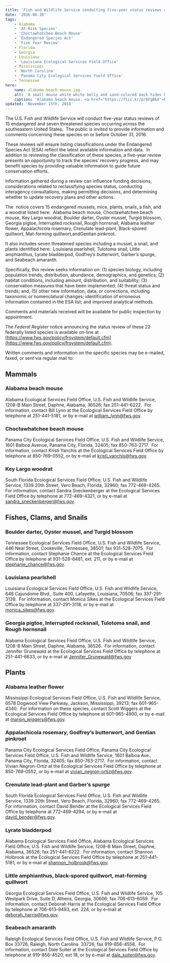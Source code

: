 ```yaml
---
title: 'Fish and Wildlife Service conducting five-year status reviews of 22 Southeastern species'
date: '2016-08-30'
tags:
    - Alabama
    - 'At-Risk Species'
    - 'Choctawhatchee Beach Mouse'
    - 'Endangered Species Act'
    - 'Five Year Review'
    - Florida
    - Georgia
    - Louisiana
    - 'Louisiana Ecological Services Field Office'
    - Mississippi
    - 'North Carolina'
    - 'Panama City Ecological Services Field Office'
    - Tennessee
hero:
    name: alabama-beach-mouse.jpg
    alt: 'A small mouse white white belly and sand-colored back hides behind beach vegetation.'
    caption: 'Alabama beach mouse. <a href="https://flic.kr/p/8FgBkX">Photo</a> by USFWS.'
updated: 'November 15th, 2018'
---
```


The U.S. Fish and Wildlife Service will conduct five-year status reviews of 15 endangered and seven threatened species occurring across the southeastern United States.  The public is invited to provide information and comments concerning these species on or before October 31, 2016.

These reviews will ensure listing classifications under the Endangered Species Act (ESA) reflect the latest available information and data.  In addition to reviewing the classification of these species, a five-year review presents an opportunity to track the species’ recovery progress, and may benefit species by providing valuable information to guide future conservation efforts.

Information gathered during a review can influence funding decisions, considerations related to reclassifying species status, conducting interagency consultations, making permitting decisions, and determining whether to update recovery plans and other actions.

The  notice covers 15 endangered mussels, mice, plants, snails, a fish, and a woodrat listed here:  Alabama beach mouse, Choctawhatchee beach mouse, Key Largo woodrat, Boulder darter, Oyster mussel, Turgid blossom, Georgia pigtoe, Interrupted rocksnail, Rough hornsnail, Alabama leather flower, Appalachicola rosemary, Crenulate lead-plant, Black-spored quillwort, Mat-forming quillwort,andGentian pinkroot.

It also includes seven threatened species including a mussel, a snail, and plants identified here:  Louisiana pearlshell, Tulotoma snail, Little amphianthus, Lyrate bladderpod, Godfrey’s butterwort, Garber’s spurge, and Seabeach amaranth.

Specifically, this review seeks information on: (1) species biology, including population trends, distribution, abundance, demographics, and genetics; (2) habitat conditions, including amount, distribution, and suitability; (3) conservation measures that have been implemented; (4) threat status and trends; and, (5) other new information, data, or corrections, including taxonomic or nomenclatural changes; identification of erroneous information contained in the ESA list; and improved analytical methods.

Comments and materials received will be available for public inspection by appointment.

The _Federal Register_ notice announcing the status review of these 22 federally listed species is available on-line at [https://www.fws.gov/policy/frsystem/default.cfm](https://www.fws.gov/policy/frsystem/default.cfm).

Written comments and information on the specific species may be e-mailed, faxed, or sent via regular mail to:

## Mammals

### Alabama beach mouse

Alabama Ecological Services Field Office, U.S. Fish and Wildlife Service, 1208-B Main Street, Daphne, Alabama, 36526; fax 251-441-6222.  For information, contact Bill Lynn at the Ecological Services Field Office by telephone at 251-441-5181, or by e-mail at [william_lynn@fws.gov](mailto:william_lynn@fws.gov).

### Choctawhatchee beach mouse

Panama City Ecological Services Field Office, U.S. Fish and Wildlife Service, 1601 Balboa Avenue, Panama City, Florida, 32405; fax 850-763-2717.  For information, contact Kristi Yanchis at the Ecological Services Field Office by telephone at 850-769-0552, or by e-mail at [kristi_yanchis@fws.gov](mailto:kristi_yanchis@fws.gov).

### Key Largo woodrat

South Florida Ecological Services Field Office, U.S. Fish and Wildlife Service, 1339 20th Street, Vero Beach, Florida, 32960; fax 772-469-4265.  For information, contact Sandra Sneckenberger at the Ecological Services Field Office by telephone at 772-469-4321, or by e-mail at [sandra_sneckenberger@fws.gov](mailto:sandra_sneckenberger@fws.gov).

## Fishes, Clams, and Snails

### Boulder darter, Oyster mussel, and Turgid blossom

Tennessee Ecological Services Field Office, U.S. Fish and Wildlife Service, 446 Neal Street, Cookeville, Tennessee, 38501; fax 931-528-7075.  For information, contact Stephanie Chance at the Ecological Services Field Office by telephone at 931-528-6481, ext. 211, or by e-mail at [stephanie_chance@fws.gov](mailto:stephanie_chance@fws.gov).

### Louisiana pearlshell

Louisiana Ecological Services Field Office, U.S. Fish and Wildlife Service, 646 Cajundome Blvd., Suite 400, Lafayette, Louisiana, 70506; fax 337-291-3139.  For information, contact Monica Sikes at the Ecological Services Field Office by telephone at 337-291-3118, or by e-mail at [monica_sikes@fws.gov](mailto:monica_sikes@fws.gov).

### Georgia pigtoe, Interrupted rocksnail, Tulotoma snail, and Rough hornsnail

Alabama Ecological Services Field Office, U.S. Fish and Wildlife Service, 1208-B Main Street, Daphne, Alabama, 36526.  For information, contact Jennifer Grunewald at the Ecological Services Field Office by telephone at 251-441-6633, or by e-mail at [Jennifer_Grunewald@fws.gov](mailto:Jennifer_Grunewald@fws.gov)

## Plants

### Alabama leather flower

Mississippi Ecological Services Field Office, U.S. Fish and Wildlife Service, 6578 Dogwood View Parkway, Jackson, Mississippi, 39213; fax 601-965-4340.  For information on these species, contact Scott Wiggers at the Ecological Services Field Office by telephone at 601-965-4900, or by e-mail at [marion_wiggers@fws.gov](mailto:marion_wiggers@fws.gov).

### Appalachicola rosemary, Godfrey’s butterwort, and Gentian pinkroot

Panama City Ecological Services Field Office, Panama City Ecological Services Field Office, U.S. Fish and Wildlife Service, 1601 Balboa Ave., Panama City, Florida, 32405; fax 850-763-2717\.  For information, contact Vivian Negron-Ortiz at the Ecological Services Field Office by telephone at 850-769-0552, or by e-mail at [vivian_negron-ortiz@fws.gov](mailto:vivian_negron-ortiz@fws.gov).

### Crenulate lead-plant and Garber’s spurge

South Florida Ecological Services Field Office, U.S. Fish and Wildlife Service, 1339 20th Street, Vero Beach, Florida, 32960; fax 772-469-4265. For information, contact David Bender at the Ecological Services Field Office by telephone at 772-469-4294, or by e-mail at [david_bender@fws.gov](mailto:david_bender@fws.gov).

### Lyrate bladderpod

Alabama Ecological Services Field Office, Alabama Ecological Services Field Office, U.S. Fish and Wildlife Service, 1208-B Main Street, Daphne, Alabama, 36526; fax 251-441-6222.  For information, contact Shannon Holbrook at the Ecological Services Field Office by telephone at 251-441-5181, or by e-mail at [shannon_holbrook@fws.gov](mailto:shannon_holbrook@fws.gov).

### Little amphianthus, black-spored quillwort, mat-forming quillwort

Georgia Ecological Services Field Office, U.S. Fish and Wildlife Service, 105 Westpark Drive, Suite D, Athens, Georgia, 30606; fax 706-613-6059.  For information, contact Deborah Harris at the Ecological Services Field Office by telephone at 706-613-9493, ext. 224, or by e-mail at [deborah_harris@fws.gov](mailto:deborah_harris@fws.gov).

### Seabeach amaranth

Raleigh Ecological Services Field Office, U.S. Fish and Wildlife Service, P.O. Box 33726, Raleigh, North Carolina  33726; fax 919-856-4558.  For information, contact Dale Suiter at the Ecological Services Field Office by telephone at 919-856-4520, ext 18, or by e-mail at [dale_suiter@fws.gov](mailto:dale_suiter@fws.gov).

